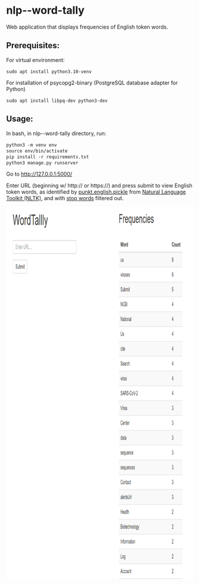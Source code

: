 # nlp--word-tally
Web application that displays frequencies of English token words.

## Prerequisites:  
For virtual environment:
```
sudo apt install python3.10-venv
```  
For installation of psycopg2-binary (PostgreSQL database adapter for Python)
```
sudo apt install libpq-dev python3-dev
```  

## Usage:

In bash, in nlp--word-tally directory, run:
```
python3 -m venv env 
source env/bin/activate
pip install -r requirements.txt
python3 manage.py runserver
```

Go to http://127.0.0.1:5000/

Enter URL (beginning w/ http:// or https://) and press submit to view English token words, as identified by [punkt.english.pickle](https://github.com/MattLondon101/nlp--word-tally/blob/main/nltk_data/tokenizers/punkt/english.pickle) from [Natural Language Toolkit (NLTK)](https://www.nltk.org/), and with [stop words](https://github.com/MattLondon101/nlp--word-tally/blob/main/stop_words.py) filtered out.
&nbsp;


<p align="center">
  <img width="1000" height="1000" src="https://github.com/MattLondon101/nlp--word-tally/blob/main/WordTally.png?raw=true"
</p>
